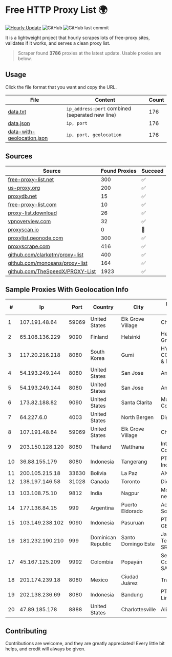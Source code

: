 
# Free HTTP Proxy List 🌍

[![Hourly Update](https://github.com/mertguvencli/http-proxy-list/actions/workflows/main.yml/badge.svg?branch=main)](https://github.com/mertguvencli/http-proxy-list/actions/workflows/main.yml)
![GitHub](https://img.shields.io/github/license/mertguvencli/http-proxy-list)
![GitHub last commit](https://img.shields.io/github/last-commit/mertguvencli/http-proxy-list)

It is a lightweight project that hourly scrapes lots of free-proxy sites, validates if it works, and serves a clean proxy list.


> Scraper found **3786** proxies at the latest update. Usable proxies are below.

## Usage

Click the file format that you want and copy the URL.


|File|Content|Count|
|----|-------|-----|
|[data.txt](https://raw.githubusercontent.com/mertguvencli/http-proxy-list/main/proxy-list/data.txt)|`ip_address:port` combined (seperated new line)|176|
|[data.json](https://raw.githubusercontent.com/mertguvencli/http-proxy-list/main/proxy-list/data.json)|`ip, port`|176|
|[data-with-geolocation.json](https://raw.githubusercontent.com/mertguvencli/http-proxy-list/main/proxy-list/data-with-geolocation.json)|`ip, port, geolocation`|176|

## Sources

|Source|Found Proxies|Succeed|
|------|-------------|-------|
|[free-proxy-list.net](https://free-proxy-list.net)|300|✅|
|[us-proxy.org](https://www.us-proxy.org)|200|✅|
|[proxydb.net](http://proxydb.net)|15|✅|
|[free-proxy-list.com](https://free-proxy-list.com/?page=&port=&type%5B%5D=http&type%5B%5D=https&up_time=0&search=Search)|10|✅|
|[proxy-list.download](https://www.proxy-list.download/HTTP)|26|✅|
|[vpnoverview.com](https://vpnoverview.com/privacy/anonymous-browsing/free-proxy-servers)|32|✅|
|[proxyscan.io](https://www.proxyscan.io)|0|🚫|
|[proxylist.geonode.com](https://proxylist.geonode.com/api/proxy-list?limit=300&page=1&sort_by=lastChecked&sort_type=desc&protocols=http,https)|300|✅|
|[proxyscrape.com](https://api.proxyscrape.com/v2/?request=displayproxies&protocol=http&timeout=10000&country=all&ssl=all&anonymity=all)|416|✅|
|[github.com/clarketm/proxy-list](https://raw.githubusercontent.com/clarketm/proxy-list/master/proxy-list-raw.txt)|400|✅|
|[github.com/monosans/proxy-list](https://raw.githubusercontent.com/monosans/proxy-list/main/proxies/http.txt)|164|✅|
|[github.com/TheSpeedX/PROXY-List](https://raw.githubusercontent.com/TheSpeedX/PROXY-List/master/http.txt)|1923|✅|


## Sample Proxies With Geolocation Info

|#|Ip|Port|Country|City|Internet Service Provider|
|-|--|----|-------|----|-------------------------|
|1|107.191.48.64|59069|United States|Elk Grove Village|Choopa|
|2|65.108.136.229|9090|Finland|Helsinki|Hetzner Online GmbH|
|3|117.20.216.218|8080|South Korea|Gumi|HYUNDAI COMMUNICATIONS & NETWORK|
|4|54.193.249.144|8080|United States|San Jose|Amazon.com, Inc.|
|5|54.193.249.144|8080|United States|San Jose|Amazon.com, Inc.|
|6|173.82.188.82|9090|United States|Santa Clarita|Multacom Corporation|
|7|64.227.6.0|4003|United States|North Bergen|DigitalOcean, LLC|
|8|107.191.48.64|59069|United States|Elk Grove Village|Choopa|
|9|203.150.128.120|8080|Thailand|Watthana|Internet Thailand Company Ltd|
|10|36.88.155.179|8080|Indonesia|Tangerang|PT. Telekomunikasi Indonesia|
|11|200.105.215.18|33630|Bolivia|La Paz|AXS Bolivia S. A.|
|12|138.197.146.58|31028|Canada|Toronto|DigitalOcean, LLC|
|13|103.108.75.10|9812|India|Nagpur|Modi infonet digital network Pvt Ltd|
|14|177.136.84.15|999|Argentina|Puerto Eldorado|Access AIR Sociedad Simple|
|15|103.149.238.102|9090|Indonesia|Pasuruan|PT BITNIAGA CIPTA GEMILANG|
|16|181.232.190.210|999|Dominican Republic|Santo Domingo Este|Jarm Telecomunicaciones SRL|
|17|45.167.125.209|9992|Colombia|Popayán|Sepcom Comunicaciones SAS|
|18|201.174.239.18|8080|Mexico|Ciudad Juárez|Transtelco Inc|
|19|202.138.236.69|8080|Indonesia|Bandung|PT Melvar Lintasnusa|
|20|47.89.185.178|8888|United States|Charlottesville|Alibaba.com LLC|



## Contributing

Contributions are welcome, and they are greatly appreciated! Every
little bit helps, and credit will always be given.

